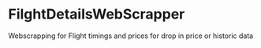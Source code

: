# FilghtDetailsWebScrapper
Webscrapping for Flight timings and prices for drop in price or historic data
